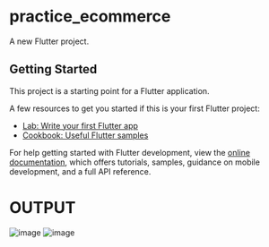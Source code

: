 # practice_ecommerce

A new Flutter project.

## Getting Started

This project is a starting point for a Flutter application.

A few resources to get you started if this is your first Flutter project:

- [Lab: Write your first Flutter app](https://docs.flutter.dev/get-started/codelab)
- [Cookbook: Useful Flutter samples](https://docs.flutter.dev/cookbook)

For help getting started with Flutter development, view the
[online documentation](https://docs.flutter.dev/), which offers tutorials,
samples, guidance on mobile development, and a full API reference.

# OUTPUT 
![image](https://github.com/Siddhant742/Practising_Ecommerce_App/assets/87931293/8d61b014-2b0b-4c50-a428-4b4b4fd985e6)
![image](https://github.com/Siddhant742/Practising_Ecommerce_App/assets/87931293/b51a8c99-4437-49c2-9cca-a05c0ed6fd7d)
